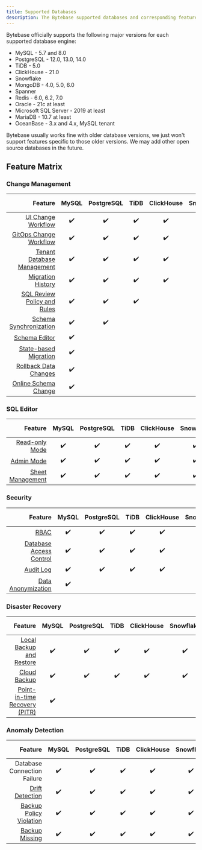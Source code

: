 ```yaml
---
title: Supported Databases
description: The Bytebase supported databases and corresponding feature matrix
---
```


Bytebase officially supports the following major versions for each supported database engine:

- MySQL - 5.7 and 8.0
- PostgreSQL - 12.0, 13.0, 14.0
- TiDB - 5.0
- ClickHouse - 21.0
- Snowflake
- MongoDB - 4.0, 5.0, 6.0
- Spanner
- Redis - 6.0, 6.2, 7.0
- Oracle - 21c at least
- Microsoft SQL Server - 2019 at least
- MariaDB - 10.7 at least
- OceanBase - 3.x and 4.x, MySQL tenant

Bytebase usually works fine with older database versions, we just won't support features specific to those older versions. We may add other open source databases in the future.

## Feature Matrix

### Change Management

|                                                                         Feature | MySQL | PostgreSQL | TiDB | ClickHouse | Snowflake | MongoDB | Spanner | Redis | Oracle | SQL Server | MariaDB  | OceanBase  |
| ------------------------------------------------------------------------------: | :---: | :--------: | :--: | :--------: | :-------: | :-----: | :-----: | :---: | :----: | :--------: | :------: | :--------: |
|            [UI Change Workflow](/docs/change-database/change-workflow/overview) |  ✔️    |     ✔️      |  ✔️   |     ✔️      |     ✔️     |    ✔️    |   ✔️     |  ✔️    |    ✔️   |     ✔️      |     ✔️    |       ✔️    |
|                        [GitOps Change Workflow](/docs/vcs-integration/overview) |  ✔️    |     ✔️      |  ✔️   |     ✔️      |     ✔️     |    ✔️    |   ✔️     |  ✔️    |    ✔️   |     ✔️      |     ✔️    |       ✔️    |
|                       [Tenant Database Management](/docs/batch-change/overview) |  ✔️    |     ✔️      |  ✔️   |     ✔️      |     ✔️     |    ✔️    |   ✔️     |  ✔️    |    ✔️   |     ✔️      |     ✔️    |       ✔️    |
|                    [Migration History](/docs/change-database/migration-history) |  ✔️    |     ✔️      |  ✔️   |     ✔️      |     ✔️     |    ✔️    |   ✔️     |  ✔️    |    ✔️   |     ✔️      |     ✔️    |       ✔️    |
|          [SQL Review Policy and Rules](/docs/sql-review/review-policy/overview) |  ✔️    |     ✔️      |  ✔️   |            |           |         |         |       |        |            |          |            |
|              [Schema Synchronization](/docs/change-database/synchronize-schema) |  ✔️    |     ✔️      |      |            |           |         |         |       |        |            |          |            |
|                            [Schema Editor](/docs/change-database/schema-editor) |  ✔️    |            |      |            |           |         |         |       |        |            |          |            |
|   [State-based Migration](/docs/change-database/state-based-migration/overview) |  ✔️    |            |      |            |           |         |         |       |        |            |          |            |
| [Rollback Data Changes](/docs/change-database/rollback-data-changes)            |  ✔️    |            |      |            |           |         |         |       |        |            |          |            |
| [Online Schema Change](/docs/change-database/online-schema-migration-for-mysql) |  ✔️    |            |      |            |           |         |         |       |        |            |          |            |

### SQL Editor

|                                                 Feature | MySQL | PostgreSQL | TiDB | ClickHouse | Snowflake | MongoDB | Spanner | Redis | Oracle | SQL Server | MariaDB  | OceanBase  |
| ------------------------------------------------------: | :---: | :--------: | :--: | :--------: | :-------: | :-----: | :-----: | :---: | :----: | :--------: | :------: | :--------: |
|          [Read-only Mode](/docs/sql-editor/run-queries) |  ✔️    |     ✔️      |  ✔️   |     ✔️      |    ✔️      |         |   ✔️     |       |    ✔️   |       ✔️    |    ✔️     |      ✔️     |
|               [Admin Mode](/docs/sql-editor/admin-mode) |  ✔️    |     ✔️      |  ✔️   |     ✔️      |    ✔️      |   ✔️     |   ✔️     |   ✔️   |    ✔️   |       ✔️    |    ✔️     |      ✔️     |
| [Sheet Management](/docs/sql-editor/manage-sql-scripts) |  ✔️    |     ✔️      |  ✔️   |     ✔️      |    ✔️      |   ✔️     |   ✔️     |   ✔️   |    ✔️   |       ✔️    |    ✔️     |      ✔️     |

### Security

|                                                                 Feature | MySQL | PostgreSQL | TiDB | ClickHouse | Snowflake | MongoDB | Spanner | Redis | Oracle | SQL Server | MariaDB  | OceanBase  |
| ----------------------------------------------------------------------: | :---: | :--------: | :--: | :--------: | :-------: | :-----: | :-----: | :---: | :----: | :--------: | :------: | :--------: |
|                            [RBAC](/docs/concepts/roles-and-permissions) |  ✔️    |     ✔️      |   ✔️  |      ✔️     |     ✔️     |    ✔️    |    ✔️    |   ✔️   |    ✔️   |       ✔️    |    ✔️     |      ✔️     |
| [Database Access Control](/docs/administration/database-access-control) |  ✔️    |     ✔️      |   ✔️  |      ✔️     |     ✔️     |    ✔️    |    ✔️    |   ✔️   |    ✔️   |       ✔️    |    ✔️     |      ✔️     |
|                             [Audit Log](/docs/administration/audit-log) |  ✔️    |     ✔️      |   ✔️  |      ✔️     |     ✔️     |    ✔️    |    ✔️    |   ✔️   |    ✔️   |       ✔️    |    ✔️     |      ✔️     |
|               [Data Anonymization](/docs/administration/anonymize-data) |  ✔️    |            |      |            |           |         |         |       |        |            |          |            |

### Disaster Recovery

|                                                                                   Feature | MySQL | PostgreSQL | TiDB | ClickHouse | Snowflake | MongoDB | Spanner | Redis | Oracle | SQL Server | MariaDB  | OceanBase  |
| ----------------------------------------------------------------------------------------: | :---: | :--------: | :--: | :--------: | :-------: | :-----: | :-----: | :---: | :----: | :--------: | :------: | :--------: |
|      [Local Backup and Restore](/docs/disaster-recovery/backup-restore-database/overview) |   ✔️   |      ✔️     |   ✔️  |      ✔️     |     ✔️     |         |         |       |        |            |          |            |
|              [Cloud Backup](/docs/disaster-recovery/backup-restore-database/cloud-backup) |   ✔️   |      ✔️     |   ✔️  |      ✔️     |     ✔️     |         |         |       |        |            |          |            |
| [Point-in-time Recovery (PITR)](/docs/disaster-recovery/point-in-time-recovery-for-mysql) |   ✔️   |            |      |            |           |         |         |       |        |            |          |            |

### Anomaly Detection

|                                                                                   Feature | MySQL | PostgreSQL | TiDB | ClickHouse | Snowflake | MongoDB | Spanner | Redis | Oracle | SQL Server | MariaDB  | OceanBase  |
| ----------------------------------------------------------------------------------------: | :---: | :--------: | :--: | :--------: | :-------: | :-----: | :-----: | :---: | :----: | :--------: | :------: | :--------: |
|                                                               Database Connection Failure |   ✔️   |      ✔️     |   ✔️  |      ✔️     |     ✔️     |    ✔️    |    ✔️    |   ✔️   |   ✔️    |     ✔️      |     ✔️    |      ✔️     |
|                                [Drift Detection](/docs/anomaly-detection/drift-detection) |   ✔️   |      ✔️     |   ✔️  |      ✔️     |     ✔️     |         |    ✔️    |       |        |            |          |            |
| [Backup Policy Violation](/docs/administration/environment-policy/backup-schedule-policy) |   ✔️   |      ✔️     |   ✔️  |      ✔️     |     ✔️     |         |         |       |        |            |          |            |
|                  [Backup Missing](/docs/disaster-recovery/backup-restore-database/backup) |   ✔️   |      ✔️     |   ✔️  |      ✔️     |     ✔️     |         |         |       |        |            |          |            |
